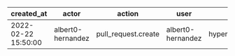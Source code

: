 |          created_at | actor             | action              | user              | repo             |
| ------------------- | ----------------- | ------------------- | ----------------- | ---------------- |
| 2022-02-22 15:50:00 | albert0-hernandez | pull_request.create | albert0-hernandez | hyperledger/besu |

